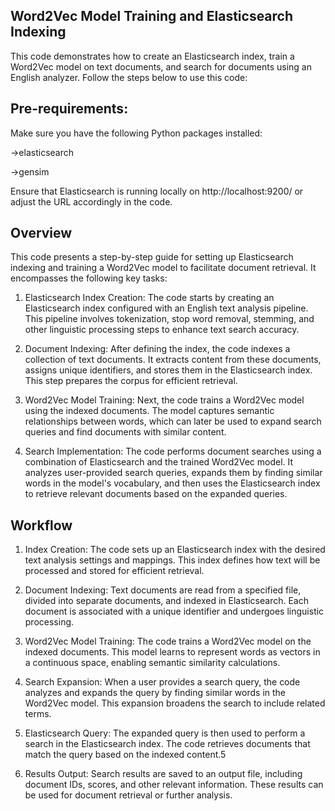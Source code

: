 
Word2Vec Model Training and Elasticsearch Indexing  
-

This code demonstrates how to create an Elasticsearch index, train a Word2Vec model on text documents, and search for documents using an English analyzer. Follow the steps below to use this code:

Pre-requirements:
-
Make sure you have the following Python packages installed:

  ->elasticsearch
  
  ->gensim
  
Ensure that Elasticsearch is running locally on http://localhost:9200/ or adjust the URL accordingly in the code.

Overview
------------------------------------------------------------------
This code presents a step-by-step guide for setting up Elasticsearch indexing and training a Word2Vec model to facilitate document retrieval. It encompasses the following key tasks:

1) Elasticsearch Index Creation: The code starts by creating an Elasticsearch index configured with an English text analysis pipeline. This pipeline involves tokenization, stop word removal, stemming, and other linguistic processing steps to   enhance text search accuracy.

2) Document Indexing: After defining the index, the code indexes a collection of text documents. It extracts content from these documents, assigns unique identifiers, and stores them in the Elasticsearch index. This step prepares the corpus for efficient retrieval.

3) Word2Vec Model Training: Next, the code trains a Word2Vec model using the indexed documents. The model captures semantic relationships between words, which can later be used to expand search queries and find documents with similar content.

4) Search Implementation: The code performs document searches using a combination of Elasticsearch and the trained Word2Vec model. It analyzes user-provided search queries, expands them by finding similar words in the model's vocabulary, and then uses the Elasticsearch index to retrieve relevant documents based on the expanded queries.

Workflow
--------------------------------------------------------------------------------------
1) Index Creation:
   The code sets up an Elasticsearch index with the desired text analysis settings and mappings. This index defines how text will be processed and stored for efficient retrieval.

3) Document Indexing:
   Text documents are read from a specified file, divided into separate documents, and indexed in Elasticsearch. Each document is associated with a unique identifier and undergoes linguistic processing.

4) Word2Vec Model Training:
   The code trains a Word2Vec model on the indexed documents. This model learns to represent words as vectors in a continuous space, enabling semantic similarity calculations.

5) Search Expansion:
   When a user provides a search query, the code analyzes and expands the query by finding similar words in the Word2Vec model. This expansion broadens the search to include related terms.

6) Elasticsearch Query:
   The expanded query is then used to perform a search in the Elasticsearch index. The code retrieves documents that match the query based on the indexed content.5

7) Results Output:
   Search results are saved to an output file, including document IDs, scores, and other relevant information. These results can be used for document retrieval or further analysis.
